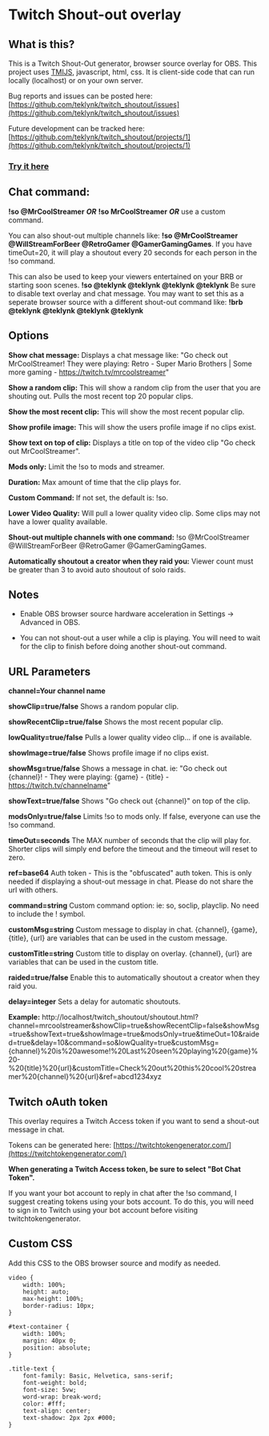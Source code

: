 # Twitch Shout-out overlay

## What is this?

This is a Twitch Shout-Out generator, browser source overlay for OBS. This project uses [TMIJS](https://tmijs.com/), javascript, html, css. It is client-side code that can run locally (localhost) or on your own server. 

Bug reports and issues can be posted here: [https://github.com/teklynk/twitch_shoutout/issues](https://github.com/teklynk/twitch_shoutout/issues) 

Future development can be tracked here: [https://github.com/teklynk/twitch_shoutout/projects/1](https://github.com/teklynk/twitch_shoutout/projects/1) 

### [Try it here](https://twitch-shoutout.pages.dev/)

## Chat command:

**!so @MrCoolStreamer** ***OR*** **!so MrCoolStreamer** ***OR*** use a custom command.

You can also shout-out multiple channels like: **!so @MrCoolStreamer @WillStreamForBeer @RetroGamer @GamerGamingGames**.
If you have timeOut=20, it will play a shoutout every 20 seconds for each person in the !so command.

This can also be used to keep your viewers entertained on your BRB or starting soon scenes. **!so @teklynk @teklynk @teklynk @teklynk** Be sure to disable text overlay and chat message. You may want to set this as a seperate browser source with a different shout-out command like: **!brb @teklynk @teklynk @teklynk @teklynk**

## Options

**Show chat message:** Displays a chat message like: "Go check out MrCoolStreamer! They were playing: Retro - Super
Mario Brothers | Some more gaming - https://twitch.tv/mrcoolstreamer"

**Show a random clip:** This will show a random clip from the user that you are shouting out. Pulls the most recent top
20 popular clips.

**Show the most recent clip:** This will show the most recent popular clip.

**Show profile image:** This will show the users profile image if no clips exist.

**Show text on top of clip:** Displays a title on top of the video clip "Go check out MrCoolStreamer".

**Mods only:** Limit the !so to mods and streamer.

**Duration:** Max amount of time that the clip plays for.

**Custom Command:** If not set, the default is: !so.

**Lower Video Quality:** Will pull a lower quality video clip. Some clips may not have a lower quality available.

**Shout-out multiple channels with one command:** !so @MrCoolStreamer @WillStreamForBeer @RetroGamer @GamerGamingGames.

**Automatically shoutout a creator when they raid you:** Viewer count must be greater than 3 to avoid auto shoutout of solo raids.

## Notes

* Enable OBS browser source hardware acceleration in Settings -> Advanced in OBS.

* You can not shout-out a user while a clip is playing. You will need to wait for the clip to finish before doing another shout-out command.

## URL Parameters

**channel=Your channel name** 

**showClip=true/false**  Shows a random popular clip.

**showRecentClip=true/false**  Shows the most recent popular clip.

**lowQuality=true/false** Pulls a lower quality video clip... if one is available.

**showImage=true/false**  Shows profile image if no clips exist.

**showMsg=true/false**  Shows a message in chat. ie: "Go check out {channel}! - They were playing: {game} - {title} - https://twitch.tv/channelname"

**showText=true/false**  Shows "Go check out {channel}" on top of the clip.

**modsOnly=true/false**  Limits !so to mods only. If false, everyone can use the !so command.

**timeOut=seconds**  The MAX number of seconds that the clip will play for. Shorter clips will simply end before the timeout and the timeout will reset to zero.

**ref=base64**  Auth token - This is the "obfuscated" auth token. This is only needed if displaying a shout-out message in chat. Please do not share the url with others.

**command=string**  Custom command option: ie: so, soclip, playclip. No need to include the ! symbol.

**customMsg=string** Custom message to display in chat. {channel}, {game}, {title}, {url} are variables that can be used in the custom message.

**customTitle=string** Custom title to display on overlay. {channel}, {url} are variables that can be used in the custom title.

**raided=true/false** Enable this to automatically shoutout a creator when they raid you.

**delay=integer** Sets a delay for automatic shoutouts.

**Example:** http://localhost/twitch_shoutout/shoutout.html?channel=mrcoolstreamer&showClip=true&showRecentClip=false&showMsg=true&showText=true&showImage=true&modsOnly=true&timeOut=10&raided=true&delay=10&command=so&lowQuality=true&customMsg={channel}%20is%20awesome!%20Last%20seen%20playing%20{game}%20-%20{title}%20{url}&customTitle=Check%20out%20this%20cool%20streamer%20{channel}%20{url}&ref=abcd1234xyz

## Twitch oAuth token

This overlay requires a Twitch Access token if you want to send a shout-out message in chat.

Tokens can be generated here: [https://twitchtokengenerator.com/](https://twitchtokengenerator.com/)

**When generating a Twitch Access token, be sure to select "Bot Chat Token".**

If you want your bot account to reply in chat after the !so command, I suggest creating tokens using your bots account.
To do this, you will need to sign in to Twitch using your bot account before visiting twitchtokengenerator.

## Custom CSS

Add this CSS to the OBS browser source and modify as needed.

```
video {
    width: 100%;
    height: auto;
    max-height: 100%;
    border-radius: 10px;
}

#text-container {
    width: 100%;
    margin: 40px 0;
    position: absolute;
}

.title-text {
    font-family: Basic, Helvetica, sans-serif;
    font-weight: bold;
    font-size: 5vw;
    word-wrap: break-word;
    color: #fff;
    text-align: center;
    text-shadow: 2px 2px #000;
}
```